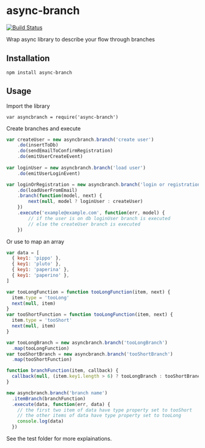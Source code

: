 async-branch
============
[![Build Status](https://travis-ci.org/allevo/async-branch.svg?branch=master)](https://travis-ci.org/allevo/async-branch)


Wrap async library to describe your flow through branches

Installation
------------

    npm install async-branch


Usage
-----
Import the library

    var asyncbranch = require('async-branch')

Create branches and execute
```javascript
var createUser = new asyncbranch.branch('create user')
    .do(insertToDb)
    .do(sendEmailToConfirmRegistration)
    .do(emitUserCreateEvent)
    
var loginUser = new asyncbranch.branch('load user')
    .do(emitUserLoginEvent)

var loginOrRegistration = new asyncbranch.branch('login or registration')
    .do(loadUserFromEmail)
    .branch(function(model, next) {
        next(null, model ? loginUser : createUser)
    })
    .execute('example@example.com', function(err, model) {
        // if the user is on db loginUser branch is executed
        // else the createUser branch is executed
    })
```

Or use to map an array
```javascript
var data = [
  { key1: 'pippo' },
  { key1: 'pluto' },
  { key1: 'paperina' },
  { key1: 'paperino' },
]

var tooLongFunction = function tooLongFunction(item, next) {
  item.type = 'tooLong'
  next(null, item)
}
var tooShortFunction = function tooLongFunction(item, next) {
  item.type = 'tooShort'
  next(null, item)
}

var tooLongBranch = new asyncbranch.branch('tooLongBranch')
  .map(tooLongFunction)
var tooShortBranch = new asyncbranch.branch('tooShortBranch')
  .map(tooShortFunction)

function branchFunction(item, callback) {
  callback(null, (item.key1.length > 6) ? tooLongBranch : tooShortBranch)
}

new asyncbranch.branch('branch name')
  .itemBranch(branchFunction)
  .execute(data, function(err, data) {
    // the first two item of data have type property set to tooShort
    // the other items of data have type property set to tooLong
    console.log(data)
  })
```

See the test folder for more explainations.
